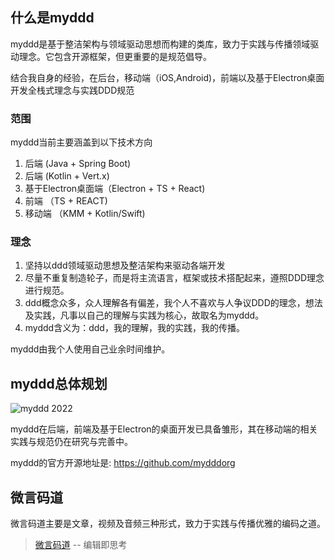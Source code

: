 ## 什么是myddd

myddd是基于整洁架构与领域驱动思想而构建的类库，致力于实践与传播领域驱动理念。它包含开源框架，但更重要的是规范倡导。

结合我自身的经验，在后台，移动端（iOS,Android)，前端以及基于Electron桌面开发全栈式理念与实践DDD规范


### 范围

myddd当前主要涵盖到以下技术方向

1. 后端 (Java + Spring Boot)
2. 后端 (Kotlin + Vert.x)
3. 基于Electron桌面端（Electron + TS + React)
4. 前端 （TS + REACT)
5. 移动端 （KMM + Kotlin/Swift)

### 理念

1. 坚持以ddd领域驱动思想及整洁架构来驱动各端开发
2. 尽量不重复制造轮子，而是将主流语言，框架或技术搭配起来，遵照DDD理念进行规范。
3. ddd概念众多，众人理解各有偏差，我个人不喜欢与人争议DDD的理念，想法及实践，凡事以自己的理解与实践为核心，故取名为myddd。
4. myddd含义为：ddd，我的理解，我的实践，我的传播。


myddd由我个人使用自己业余时间维护。



## myddd总体规划

![myddd 2022](https://images.taoofcoding.tech/myddd/myddd-2022.png)

myddd在后端，前端及基于Electron的桌面开发已具备雏形，其在移动端的相关实践与规范仍在研究与完善中。

myddd的官方开源地址是: https://github.com/mydddorg


## 微言码道

微言码道主要是文章，视频及音频三种形式，致力于实践与传播优雅的编码之道。

> [微言码道](https://taoofcoding.tech) -- 编辑即思考

